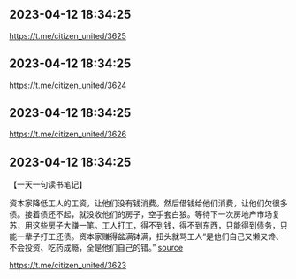 
## 2023-04-12 18:34:25



https://t.me/citizen_united/3625

## 2023-04-12 18:34:25



https://t.me/citizen_united/3624

## 2023-04-12 18:34:25



https://t.me/citizen_united/3626

## 2023-04-12 18:34:25

【一天一句读书笔记】

资本家降低工人的工资，让他们没有钱消费。然后借钱给他们消费，让他们欠很多债。接着债还不起，就没收他们的房子，空手套白狼。等待下一次房地产市场复苏，用这些房子大赚一笔。工人打工，得不到钱，得不到东西，只能得到债务，只能一辈子打工还债。资本家赚得盆满钵满，扭头就骂工人“是他们自己又懒又馋、不会投资、吃药成瘾，全是他们自己的错。” [source](http://www.douban.com/people/gracexcy2/status/4195046534/)

https://t.me/citizen_united/3623
